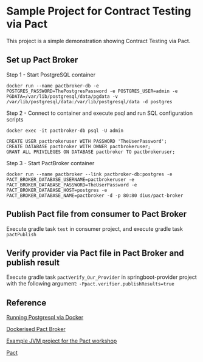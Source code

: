 # Sample Project for Contract Testing via Pact

This project is a simple demonstration showing Contract Testing via Pact.

## Set up Pact Broker

Step 1 - Start PostgreSQL container

```
docker run --name pactbroker-db -e POSTGRES_PASSWORD=ThePostgresPassword -e POSTGRES_USER=admin -e PGDATA=/var/lib/postgresql/data/pgdata -v /var/lib/postgresql/data:/var/lib/postgresql/data -d postgres
```

Step 2 - Connect to container and execute psql and run SQL configuration scripts

```
docker exec -it pactbroker-db psql -U admin

CREATE USER pactbrokeruser WITH PASSWORD 'TheUserPassword';
CREATE DATABASE pactbroker WITH OWNER pactbrokeruser;
GRANT ALL PRIVILEGES ON DATABASE pactbroker TO pactbrokeruser;
```

Step 3 - Start PactBroker container

```
docker run --name pactbroker --link pactbroker-db:postgres -e PACT_BROKER_DATABASE_USERNAME=pactbrokeruser -e PACT_BROKER_DATABASE_PASSWORD=TheUserPassword -e PACT_BROKER_DATABASE_HOST=postgres -e PACT_BROKER_DATABASE_NAME=pactbroker -d -p 80:80 dius/pact-broker
```

## Publish Pact file from consumer to Pact Broker

Execute gradle task ```test``` in consumer project, and execute gradle task ```pactPublish```

## Verify provider via Pact file in Pact Broker and publish result

Execute gradle task ```pactVerify_Our_Provider``` in springboot-provider project with the following argument:
```-Ppact.verifier.publishResults=true```

## Reference

[Running Postgresql via Docker](https://github.com/DiUS/pact_broker-docker/blob/master/POSTGRESQL.md)

[Dockerised Pact Broker](https://github.com/DiUS/pact_broker-docker)

[Example JVM project for the Pact workshop](https://github.com/DiUS/pact-workshop-jvm)

[Pact](https://docs.pact.io/)